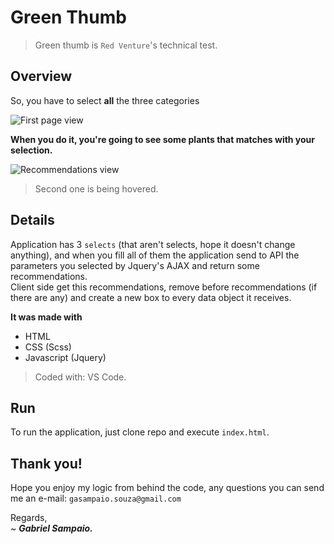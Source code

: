 # Green Thumb

> Green thumb is `Red Venture`'s technical test.

## Overview

So, you have to select **all** the three categories

![First page view](https://imgur.com/PA9hdyB.png)

**When you do it, you're going to see some plants that matches with your selection.**

![Recommendations view](https://imgur.com/xthGCsI.png)
> Second one is being hovered.

## Details

Application has 3 `selects` (that aren't selects, hope it doesn't change anything), and when you fill all of them the application send to API the parameters you selected by Jquery's AJAX and return some recommendations. <br />
Client side get this recommendations, remove before recommendations (if there are any) and create a new box to every data object it receives.

**It was made with**

* HTML
* CSS (Scss)
* Javascript (Jquery)

> Coded with: VS Code.

## Run

To run the application, just clone repo and execute `index.html`.

## Thank you!

Hope you enjoy my logic from behind the code, any questions you can send me an e-mail: `gasampaio.souza@gmail.com`

Regards, <br />
~ _**Gabriel Sampaio.**_
